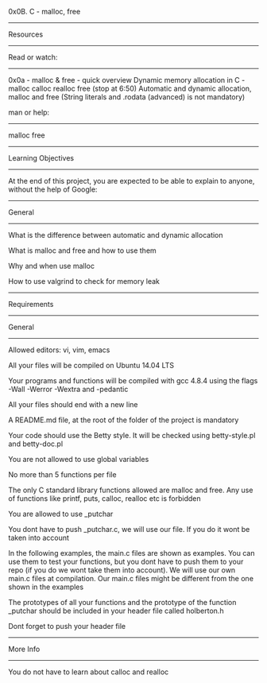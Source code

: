 0x0B. C - malloc, free
________________________________________________________________________________

Resources
________________________________________________
Read or watch:
________________________________________________

0x0a - malloc & free - quick overview
Dynamic memory allocation in C - malloc calloc realloc free (stop at 6:50)
Automatic and dynamic allocation, malloc and free (String literals and .rodata
 (advanced) is not mandatory)


man or help:
________________________________________________________________________________
malloc
free

________________________________________________________________________________
Learning Objectives
_____________________________________________
At the end of this project, you are expected to be able to explain to anyone,
 without the help of Google:
________________________________________________________________________________
General
_____________________________________

What is the difference between automatic and dynamic allocation

What is malloc and free and how to use them

Why and when use malloc

How to use valgrind to check for memory leak

________________________________________________________________________________
Requirements
______________________________________________
General
_____________________________________________

Allowed editors: vi, vim, emacs

All your files will be compiled on Ubuntu 14.04 LTS

Your programs and functions will be compiled with gcc 4.8.4 using the flags
 -Wall -Werror -Wextra and -pedantic

All your files should end with a new line

A README.md file, at the root of the folder of the project is mandatory

Your code should use the Betty style. It will be checked using betty-style.pl
 and betty-doc.pl

You are not allowed to use global variables

No more than 5 functions per file

The only C standard library functions allowed are malloc and free. Any use of
 functions like printf, puts, calloc, realloc etc is forbidden

You are allowed to use _putchar

You dont have to push _putchar.c, we will use our file. If you do it wont be
 taken into account

In the following examples, the main.c files are shown as examples. You can use
 them to test your functions, but you dont have to push them to your repo (if
 you do we wont take them into account). We will use our own main.c files at
 compilation. Our main.c files might be different from the one shown in the
 examples

The prototypes of all your functions and the prototype of the function _putchar
 should be included in your header file called holberton.h

Dont forget to push your header file

________________________________________________________________________________
More Info
_________________________________________________
You do not have to learn about calloc and realloc